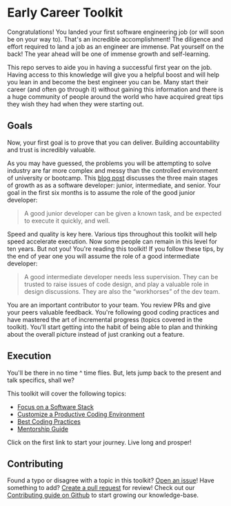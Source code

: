 Early Career Toolkit
=======

Congratulations! You landed your first software engineering job (or will soon be on your way to).
That's an incredible accomplishment! The diligence and effort required to land a job as an engineer are immense.
Pat yourself on the back! The year ahead will be one of immense growth and self-learning.

This repo serves to aide you in having a successful first year on the job.
Having access to this knowledge will give you a helpful boost and will help you lean in and become the best engineer you can be.
Many start their career (and often go through it) without gaining this information and there is a huge community of people around the
world who have acquired great tips they wish they had when they were starting out.

Goals
-----
Now, your first goal is to prove that you can deliver.
Building accountability and trust is incredibly valuable.

As you may have guessed, the problems you will be attempting to solve industry are far more complex and messy than the controlled environment of university or bootcamp.
This [blog post](http://mattbriggs.net/blog/2015/06/01/the-role-of-a-senior-developer/) discusses the three main stages of growth as as a software developer: junior, intermediate, and senior.
Your goal in the first six months is to assume the role of the good junior developer:

> A good junior developer can be given a known task, and be expected to execute it quickly, and well.

Speed and quality is key here. Various tips throughout this toolkit will help speed accelerate execution.
Now some people can remain in this level for ten years. But not you! You're reading this toolkit!
If you follow these tips, by the end of year one you will assume the role of a good intermediate developer:

> A good intermediate developer needs less supervision. They can be trusted to raise issues of code design, and play a valuable role in design discussions. They are also the “workhorses” of the dev team.

You are an important contributor to your team. You review PRs and give your peers valuable feedback.
You're following good coding practices and have mastered the art of incremental progress (topics covered in the toolkit).
You'll start getting into the habit of being able to plan and thinking about the overall picture instead of just cranking out a feature.

Execution
----
You'll be there in no time ^ time flies. But, lets jump back to the present and talk specifics, shall we?

This toolkit will cover the following topics:

 - [Focus on a Software Stack](content/stack_focus.md)
 - [Customize a Productive Coding Environment](content/customize_your_environment.md)
 - [Best Coding Practices](content/best_coding_practices.md)
 - [Mentorship Guide](content/mentorship_guide.md)

Click on the first link to start your journey. Live long and prosper!

Contributing
----

Found a typo or disagree with a topic in this toolkit? [Open an issue](https://github.com/dhakiki/early-career-toolkit/issues)!
Have something to add? [Create a pull request](https://help.github.com/articles/using-pull-requests/) for review!
Check out our [Contributing guide on Github](https://github.com/dhakiki/early-career-toolkit/blob/master/CONTRIBUTING.md) to start growing our knowledge-base.
